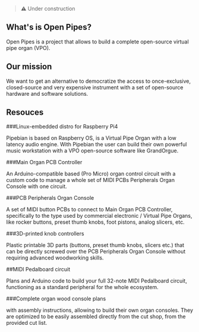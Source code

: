 > :warning: Under construction

## What's is Open Pipes?

Open Pipes is a project that allows to build a complete open-source virtual pipe organ (VPO).

## Our mission

We want to get an alternative to democratize the access to once-exclusive, closed-source and very expensive instrument with a set of open-source hardware and software solutions.

## Resouces

###Linux-embedded distro for Raspberry Pi4

Pipebian is based on Raspberry OS, is a Virtual Pipe Organ with a low latency audio engine. With Pipebian the user can build their own powerful music workstation with a VPO open-source software like GrandOrgue.

###Main Organ PCB Controller

An Arduino-compatible based (Pro Micro) organ control circuit with a custom code to manage a whole set of MIDI PCBs Peripherals Organ Console with one circuit.

###PCB Peripherals Organ Console

A set of MIDI button PCBs to connect to Main Organ PCB Controller, specifically to the type used by commercial electronic / Virtual Pipe Organs, like rocker buttons, preset thumb knobs, foot pistons, analog slicers, etc. 

###3D-printed knob controllers

Plastic printable 3D parts (buttons, preset thumb knobs, slicers etc.) that can be directly screwed over the PCB Peripherals Organ Console without requiring advanced woodworking skills.

##MIDI Pedalboard circuit

Plans and Arduino code to build your full 32-note MIDI  Pedalboard circuit, functioning as a standard peripheral for the whole ecosystem.

###Complete organ wood console plans 

with assembly instructions, allowing to build their own organ consoles. They are optimized to be easily assembled directly from the cut shop, from the provided cut list.
